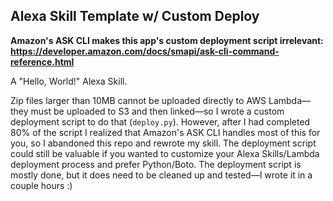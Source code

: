Alexa Skill Template w/ Custom Deploy
--

**Amazon's ASK CLI makes this app's custom deployment script irrelevant: https://developer.amazon.com/docs/smapi/ask-cli-command-reference.html**

A "Hello, World!" Alexa Skill.

Zip files larger than 10MB cannot be uploaded directly to AWS Lambda—they must be uploaded to S3 and then linked—so I wrote a custom deployment script to do that (`deploy.py`). However, after I had completed 80% of the script I realized that Amazon's ASK CLI handles most of this for you, so I abandoned this repo and rewrote my skill. The deployment script could still be valuable if you wanted to customize your Alexa Skills/Lambda deployment process and prefer Python/Boto. The deployment script is mostly done, but it does need to be cleaned up and tested—I wrote it in a couple hours :)
